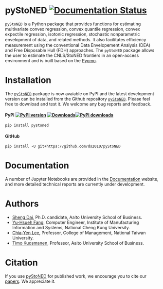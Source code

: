 # pyStoNED [![Documentation Status](https://readthedocs.org/projects/pystoned/badge/?version=latest)](https://pystoned.readthedocs.io/en/latest/?badge=latest)

`pyStoNED` is a Python package that provides functions for estimating multivariate convex regression, convex quantile regression, convex expectile regression, isotonic regression, stochastic nonparametric envelopment of data, and related methods. It also facilitates eﬃciency measurement using the conventional Data Envelopement Analysis (DEA) and Free Disposable Hull (FDH) approaches. The `pyStoNED` package allows the user to estimate the CNLS/StoNED frontiers in an open-access environment and is built based on the [Pyomo](http://www.pyomo.org/).

# Installation

The [`pyStoNED`](https://pypi.org/project/pystoned/) package is now avaiable on PyPI and the latest development version can be installed from the Github repository [`pyStoNED`](https://github.com/ds2010/pyStoNED). Please feel free to download and test it. We welcome any bug reports and feedback.

#### PyPI [![PyPI version](https://img.shields.io/pypi/v/pystoned.svg?maxAge=3600)](https://pypi.org/project/pystoned/) [![Downloads](https://pepy.tech/badge/pystoned)](https://pepy.tech/project/pystoned)[![PyPI downloads](https://img.shields.io/pypi/dm/pystoned.svg?maxAge=21600)](https://pypistats.org/packages/pystoned)

    pip install pystoned

#### GitHub

    pip install -U git+https://github.com/ds2010/pyStoNED

# Documentation

A number of Jupyter Notebooks are provided in the [Documentation](https://pystoned.readthedocs.io/en/latest/) website, and more detailed technical reports are currently under development. 

# Authors

 + [Sheng Dai](https://www.researchgate.net/profile/Sheng_Dai8), Ph.D. candidate, Aalto University School of Business.
 + [Yu-Hsueh Fang](https://github.com/JulianATA), Computer Engineer, Institute of Manufacturing Information and Systems, National Cheng Kung University.
 + [Chia-Yen Lee](http://polab.im.ntu.edu.tw/), Professor, College of Management, National Taiwan University.
 + [Timo Kuosmanen](https://www.researchgate.net/profile/Timo_Kuosmanen), Professor, Aalto University School of Business.

# Citation

If you use [pyStoNED](https://pypi.org/project/pystoned/) for published work, we encourage you to cite our [papers](https://pystoned.readthedocs.io/en/latest/citing/index.html). We appreciate it.